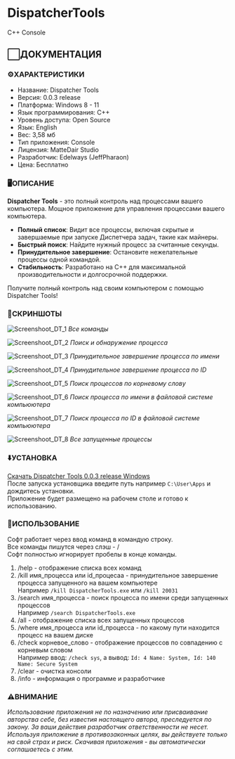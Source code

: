 # DispatcherTools
C++ Console

## ⬜️ДОКУМЕНТАЦИЯ

### ⚙️ХАРАКТЕРИСТИКИ

* Название: Dispatcher Tools
* Версия: 0.0.3 release
* Платформа: Windows 8 - 11
* Язык программирования: C++
* Уровень доступа: Open Source
* Язык: English
* Вес: 3,58 мб
* Тип приложения: Console
* Лицензия: MatteDair Studio
* Разработчик: Edelways (JeffPharaon)
* Цена: Бесплатно

### 🖥ОПИСАНИЕ

**Dispatcher Tools** - это полный контроль над процессами вашего компьютера. Мощное приложение для управления процессами вашего компьютера.  

* **Полный список**: Видит все процессы, включая скрытые и завершаемые при запуске Диспетчера задач, такие как майнеры.
* **Быстрый поиск**: Найдите нужный процесс за считанные секунды.
* **Принудительное завершение**: Остановите нежелательные процессы одной командой.
* **Стабильность**: Разработано на C++ для максимальной производительности и долгосрочной поддержки.

Получите полный контроль над своим компьютером с помощью Dispatcher Tools!

### 📸СКРИНШОТЫ

![Screenshoot_DT_1](https://github.com/user-attachments/assets/1ba517ce-6bcc-4a82-9aa6-44b1da19deab)
*Все команды*  


![Screenshoot_DT_2](https://github.com/user-attachments/assets/dc84bc8d-a9be-4a86-8798-2d5a2996ad96)
*Поиск и обнаружение процесса*  


![Screenshoot_DT_3](https://github.com/user-attachments/assets/5a02dfeb-d61a-4d12-a904-8cbf021db184)
*Принудительное завершение процесса по имени*  


![Screenshoot_DT_4](https://github.com/user-attachments/assets/177860d0-5e33-4bd5-8c0c-ac9687cbfd89)
*Принудительное завершение процесса по ID*


![Screenshoot_DT_5](https://github.com/user-attachments/assets/f7479aab-ca23-4b20-982e-67a9bbc8c068)
*Поиск процессов по корневому слову*


![Screenshoot_DT_6](https://github.com/user-attachments/assets/8338cacc-1649-4141-b5ac-cd2a48e1b705)
*Поиск процесса по имени в файловой системе компьюютера*


![Screenshoot_DT_7](https://github.com/user-attachments/assets/937c8c68-f3c8-4f3b-a3eb-4a3626d4f152)
*Поиск процесса по ID в файловой системе компьюютера*


![Screenshoot_DT_8](https://github.com/user-attachments/assets/33d2ae0b-01f0-40a4-a497-89ebc4afb10f)
*Все запущенные процессы*  


### ⬇️УСТАНОВКА

[Скачать Dispatcher Tools 0.0.3 release Windows](https://github.com/jeffpharaon/DispatcherTools/blob/master/Application/installer_dt.exe)  
После запуска установщика введите путь например `C:\User\Apps` и дождитесь установки.  
Приложение будет размещено на рабочем столе и готово к использованию.

### 🛃ИСПОЛЬЗОВАНИЕ 

Софт работает через ввод команд в командую строку.  
Все команды пишутся через слэш - /  
Софт полностью игнорирует пробелы в конце команды.  
1. /help - отображение списка всех команд 
2. /kill имя_процесса или id_процесаа - принудительное завершение процесса запущенного на вашем компьютере  
Например `/kill DispatcherTools.exe` или `/kill 20031`
3. /search имя_процесса - поиск процесса по имени среди запущенных процессов  
Например `/search DispatcherTools.exe`
4. /all - отображение списка всех запущенных процессов
5. /where имя_процесса или id_процесса - по какому пути находится процесс на вашем диске
6. /check корневое_слово - отображение процессов по совпадению с корневым словом  
Например ввод: `/check sys`, а вывод: `Id: 4 Name: System, Id: 140 Name: Secure System`
7. /clear - очистка консоли 
8. /info - информация о программе и разработчике

### ⚠️ВНИМАНИЕ

*Использование приложения не по назначению или присваивание авторства себе, без известия настоящего автора, преследуется по закону. За ваши действия разработчик ответственности не несет. Используя приложение в противозаконных целях, вы действуете только на свой страх и риск. Скачивая приложения - вы автоматически соглашаетесь с этим.*

